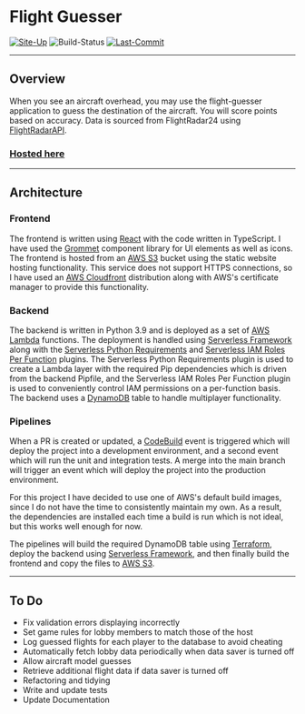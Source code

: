 # Flight Guesser

[![Site-Up](https://img.shields.io/website?url=https%3A%2F%2Fflight-guesser.net%2F)](https://flight-guesser.net)
![Build-Status](https://s3.eu-west-1.amazonaws.com/flight-guesser.net/build-status.svg?)
[![Last-Commit](https://img.shields.io/github/last-commit/Oliver-Bilbie/flight-guesser)](https://github.com/Oliver-Bilbie/flight-guesser/blob/main/CHANGELOG.MD)

---

## Overview

When you see an aircraft overhead, you may use the flight-guesser application to guess the destination of the aircraft.
You will score points based on accuracy. Data is sourced from FlightRadar24 using [FlightRadarAPI](https://github.com/JeanExtreme002/FlightRadarAPI).

### [Hosted here](https://flight-guesser.net)

---

## Architecture

### Frontend

The frontend is written using [React](https://reactjs.org/) with the code written in TypeScript. I have used the [Grommet](https://v2.grommet.io/) component library for UI elements as well as icons.
The frontend is hosted from an [AWS S3](https://aws.amazon.com/s3/) bucket using the static website hosting functionality. This service does not support HTTPS connections, so I have used an [AWS Cloudfront](https://aws.amazon.com/cloudfront/) distribution along with AWS's certificate manager to provide this functionality.

### Backend

The backend is written in Python 3.9 and is deployed as a set of [AWS Lambda](https://aws.amazon.com/lambda/) functions. The deployment is handled using [Serverless Framework](https://www.serverless.com/framework/) along with the [Serverless Python Requirements](https://www.serverless.com/plugins/serverless-python-requirements) and [Serverless IAM Roles Per Function](https://www.serverless.com/plugins/serverless-iam-roles-per-function) plugins. The Serverless Python Requirements plugin is used to create a Lambda layer with the required Pip dependencies which is driven from the backend Pipfile, and the Serverless IAM Roles Per Function plugin is used to conveniently control IAM permissions on a per-function basis.
The backend uses a [DynamoDB](https://aws.amazon.com/dynamodb/) table to handle multiplayer functionality.

### Pipelines

When a PR is created or updated, a [CodeBuild](https://aws.amazon.com/codebuild/) event is triggered which will deploy the project into a development environment, and a second event which will run the unit and integration tests. A merge into the main branch will trigger an event which will deploy the project into the production environment.

For this project I have decided to use one of AWS's default build images, since I do not have the time to consistently maintain my own. As a result, the dependencies are installed each time a build is run which is not ideal, but this works well enough for now.

The pipelines will build the required DynamoDB table using [Terraform](https://www.terraform.io/), deploy the backend using [Serverless Framework](https://www.serverless.com/framework/), and then finally build the frontend and copy the files to [AWS S3](https://aws.amazon.com/s3/).

---

## To Do

-   Fix validation errors displaying incorrectly
-   Set game rules for lobby members to match those of the host
-   Log guessed flights for each player to the database to avoid cheating
-   Automatically fetch lobby data periodically when data saver is turned off
-   Allow aircraft model guesses
-   Retrieve additional flight data if data saver is turned off
-   Refactoring and tidying
-   Write and update tests
-   Update Documentation
